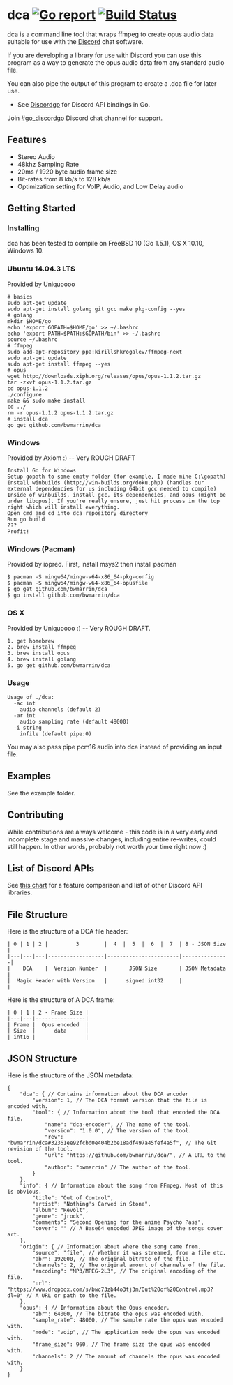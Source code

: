 dca  [![Go report](http://goreportcard.com/badge/bwmarrin/dca)](http://goreportcard.com/report/bwmarrin/dca) [![Build Status](https://travis-ci.org/bwmarrin/discordgo.svg?branch=master)](https://travis-ci.org/bwmarrin/dca)
====

dca is a command line tool that wraps ffmpeg to create opus audio data suitable
for use with the [Discord](https://discordapp.com/) chat software.

If you are developing a library for use with Discord you can use this program
as a way to generate the opus audio data from any standard audio file.

You can also pipe the output of this program to create a .dca file for later use.

* See [Discordgo](https://github.com/bwmarrin/discordgo) for Discord API bindings in Go.

Join [#go_discordgo](https://discord.gg/0SBTUU1wZTWT6sqd) Discord chat channel 
for support.

## Features
* Stereo Audio
* 48khz Sampling Rate
* 20ms / 1920 byte audio frame size
* Bit-rates from 8 kb/s to 128 kb/s
* Optimization setting for VoIP, Audio, and Low Delay audio


## Getting Started

### Installing

dca has been tested to compile on FreeBSD 10 (Go 1.5.1), OS X 10.10, Windows 10.

### Ubuntu 14.04.3 LTS
Provided by Uniquoooo
```
# basics
sudo apt-get update
sudo apt-get install golang git gcc make pkg-config --yes
# golang
mkdir $HOME/go
echo 'export GOPATH=$HOME/go' >> ~/.bashrc
echo 'export PATH=$PATH:$GOPATH/bin' >> ~/.bashrc
source ~/.bashrc
# ffmpeg
sudo add-apt-repository ppa:kirillshkrogalev/ffmpeg-next
sudo apt-get update
sudo apt-get install ffmpeg --yes
# opus
wget http://downloads.xiph.org/releases/opus/opus-1.1.2.tar.gz
tar -zxvf opus-1.1.2.tar.gz
cd opus-1.1.2
./configure
make && sudo make install
cd ../
rm -r opus-1.1.2 opus-1.1.2.tar.gz
# install dca
go get github.com/bwmarrin/dca
```


### Windows
Provided by Axiom :) -- Very ROUGH DRAFT
```
Install Go for Windows
Setup gopath to some empty folder (for example, I made mine C:\gopath)
Install winbuilds (http://win-builds.org/doku.php) (handles our external dependencies for us including 64bit gcc needed to compile)
Inside of winbuilds, install gcc, its dependencies, and opus (might be under libopus). If you're really unsure, just hit process in the top right which will install everything.
Open cmd and cd into dca repository directory
Run go build
???
Profit!
```

### Windows (Pacman)
Provided by iopred.
First, install msys2 then install pacman
```
$ pacman -S mingw64/mingw-w64-x86_64-pkg-config
$ pacman -S mingw64/mingw-w64-x86_64-opusfile
$ go get github.com/bwmarrin/dca
$ go install github.com/bwmarrin/dca
```

### OS X
Provided by Uniquoooo :) -- Very ROUGH DRAFT.
```
1. get homebrew
2. brew install ffmpeg
3. brew install opus
4. brew install golang
5. go get github.com/bwmarrin/dca
```


### Usage

```
Usage of ./dca:
  -ac int
    audio channels (default 2)
  -ar int
    audio sampling rate (default 48000)
  -i string
    infile (default pipe:0)
```

You may also pass pipe pcm16 audio into dca instead of providing an input file.


## Examples

See the example folder.


## Contributing

While contributions are always welcome - this code is in a very early and 
incomplete stage and massive changes, including entire re-writes, could still
happen.  In other words, probably not worth your time right now :)

## List of Discord APIs

See [this chart](https://abal.moe/Discord/Libraries.html) for a feature 
comparison and list of other Discord API libraries.

## File Structure

Here is the structure of a DCA file header:

```
| 0 | 1 | 2 |         3        |  4  |  5  |  6  |  7  | 8 - JSON Size |
|---|---|---|------------------|-----------------------|---------------|
|    DCA    |  Version Number  |       JSON Size       | JSON Metadata |
|  Magic Header with Version   |      signed int32     |               |
```

Here is the structure of A DCA frame:

```
| 0 | 1 | 2 - Frame Size |
|---|---|----------------|
| Frame |  Opus encoded  |
| Size  |      data      |
| int16 |                |
```

## JSON Structure

Here is the structure of the JSON metadata:

```
{
    "dca": { // Contains information about the DCA encoder
        "version": 1, // The DCA format version that the file is encoded with.
        "tool": { // Information about the tool that encoded the DCA file.
            "name": "dca-encoder", // The name of the tool.
            "version": "1.0.0", // The version of the tool.
            "rev": "bwmarrin/dca#32361ee92fcbd0e404b2be18adf497a45fef4a5f", // The Git revision of the tool.
            "url": "https://github.com/bwmarrin/dca/", // A URL to the tool.
            "author": "bwmarrin" // The author of the tool.
        }
    },
    "info": { // Information about the song from FFmpeg. Most of this is obvious.
        "title": "Out of Control", 
        "artist": "Nothing's Carved in Stone",
        "album": "Revolt",
        "genre": "jrock",
        "comments": "Second Opening for the anime Psycho Pass",
        "cover": "" // A Base64 encoded JPEG image of the songs cover art.
    },
    "origin": { // Information about where the song came from.
        "source": "file", // Whether it was streamed, from a file etc.
        "abr": 192000, // The original bitrate of the file.
        "channels": 2, // The original amount of channels of the file.
        "encoding": "MP3/MPEG-2L3", // The original encoding of the file.
        "url": "https://www.dropbox.com/s/bwc73zb44o3tj3m/Out%20of%20Control.mp3?dl=0" // A URL or path to the file.
    },
    "opus": { // Information about the Opus encoder.
        "abr": 64000, // The bitrate the opus was encoded with.
        "sample_rate": 48000, // The sample rate the opus was encoded with.
        "mode": "voip", // The application mode the opus was encoded with.
        "frame_size": 960, // The frame size the opus was encoded with.
        "channels": 2 // The amount of channels the opus was encoded with.
    }
}
```
